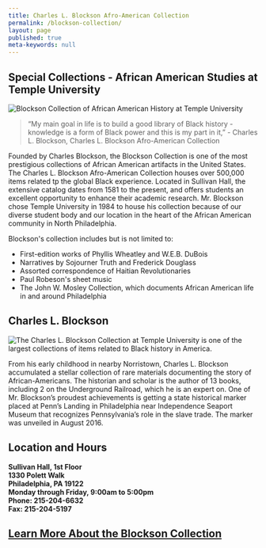 ```yaml
---
title: Charles L. Blockson Afro-American Collection
permalink: /blockson-collection/
layout: page
published: true
meta-keywords: null
---
```


## Special Collections - African American Studies at Temple University

![Blockson Collection of African American History at Temple University]({{site.baseurl}}/media/charles-blockson-540x400.jpg)

> “My main goal in life is to build a good library of Black history - knowledge is a form of Black power and this is my part in it,” - Charles L. Blockson, Charles L. Blockson Afro-American Collection

Founded by Charles Blockson, the Blockson Collection is one of the most prestigious collections of African American artifacts in the United States. The Charles L. Blockson Afro-American Collection houses over 500,000 items related tp the global Black experience. Located in Sullivan Hall, the extensive catalog dates from 1581 to the present, and offers students an excellent opportunity to enhance their academic research. Mr. Blockson chose Temple University in 1984 to house his collection because of our diverse student body and our location in the heart of the African American community in North Philadelphia.

Blockson's collection includes but is not limited to: 

- First-edition works of Phyllis Wheatley and W.E.B. DuBois
- Narratives by Sojourner Truth and Frederick Douglass
- Assorted correspondence of Haitian Revolutionaries
- Paul Robeson's sheet music
- The John W. Mosley Collection, which documents African American life in and around Philadelphia

## Charles L. Blockson

![The Charles L. Blockson Collection at Temple University is one of the largest collections of items related to Black history in America. ]({{site.baseurl}}/media/blockson_collection.jpg)

From his early childhood in nearby Norristown, Charles L. Blockson accumulated a stellar collection of rare materials documenting the story of African-Americans. The historian and scholar is the author of 13 books, including 2 on the Underground Railroad, which he is an expert on. One of Mr. Blockson’s proudest achievements is getting a state historical marker placed at Penn’s Landing in Philadelphia near Independence Seaport Museum that recognizes Pennsylvania’s role in the slave trade. The marker was unveiled in August 2016. 

## Location and Hours

**Sullivan Hall, 1st Floor <br>
1330 Polett Walk <br>
Philadelphia, PA 19122 <br>
Monday through Friday, 9:00am to 5:00pm <br>
Phone: 215-204-6632 <br>
Fax: 215-204-5197** <br>

## [Learn More About the Blockson Collection](http://library.temple.edu/collections/blockson/)
